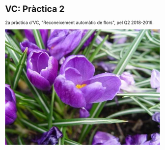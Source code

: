 # VC: Pràctica 2
2a pràctica d'VC, "Reconeixement automàtic de flors", pel Q2 2018-2019.

![Image](flor.jpg)
